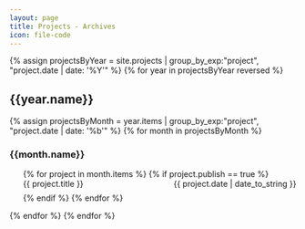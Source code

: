 ```yaml
---
layout: page
title: Projects - Archives
icon: file-code
---
```


{% assign projectsByYear = site.projects | group_by_exp:"project", "project.date | date: '%Y'"  %}
{% for year in projectsByYear reversed %}
<h2 class="archive-year">{{year.name}}</h2>
{% assign projectsByMonth = year.items | group_by_exp:"project", "project.date | date: '%b'"  %}
{% for month in projectsByMonth %}
<div>
<h3 class="archive-month">{{month.name}}</h3>
<ul class="archive-list" style="list-style-type: none;">
    {% for project in month.items %}
    {% if project.publish == true %}
    <li style="margin-bottom: 0.5rem;">
        <div class="card">
            <div class="card-content">
                <a href="{{ site.baseurl }}{{ project.url }}" style="text-decoration: none;">
                    <span>{{ project.title }}</span>
                </a>
                <span style="float: right;">{{ project.date | date_to_string }}</span>
            </div>
        </div>
    </li>
    {% endif %}
    {% endfor %}
</ul>
</div>
{% endfor %}
{% endfor %}
